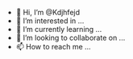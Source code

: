 - 👋 Hi, I’m @Kdjhfejd
- 👀 I’m interested in ...
- 🌱 I’m currently learning ...
- 💞️ I’m looking to collaborate on ...
- 📫 How to reach me ...

<!---
Kdjhfejd/Kdjhfejd is a ✨ special ✨ repository because its `README.md` (this file) appears on your GitHub profile.
You can click the Preview link to take a look at your changes.
--->
